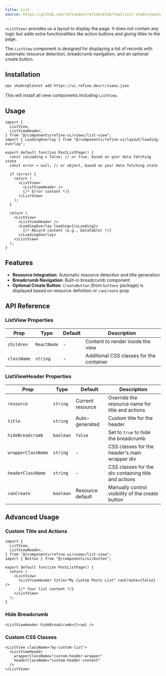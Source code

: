 ```yaml
---
title: List
source: https://github.com/refinedev/refine/blob/feat/init-shadcn/packages/refine-ui/registry/new-york/refine-ui/views/list-view.tsx
---
```


`<ListView>` provides us a layout to display the page. It does not contain any logic but adds extra functionalities like action buttons and giving titles to the page.

The `ListView` component is designed for displaying a list of records with automatic resource detection, breadcrumb navigation, and an optional create button.

## Installation

```bash
npx shadcn@latest add https://ui.refine.dev/r/views.json
```

This will install all view components including `ListView`.

## Usage

```tsx
import {
  ListView,
  ListViewHeader,
} from "@/components/refine-ui/views/list-view";
import { LoadingOverlay } from "@/components/refine-ui/layout/loading-overlay";

export default function PostListPage() {
  const isLoading = false; // or true, based on your data fetching state
  const error = null; // or object, based on your data fetching state

  if (error) {
    return (
      <ListView>
        <ListViewHeader />
        {/* Error content */}
      </ListView>
    );
  }

  return (
    <ListView>
      <ListViewHeader />
      <LoadingOverlay loading={isLoading}>
        {/* Record content (e.g., DataTable) */}
      </LoadingOverlay>
    </ListView>
  );
}
```

## Features

- **Resource Integration**: Automatic resource detection and title generation
- **Breadcrumb Navigation**: Built-in breadcrumb component
- **Optional Create Button**: `CreateButton` (from `buttons` package) is displayed based on resource definition or `canCreate` prop

## API Reference

### ListView Properties

| Prop        | Type        | Default | Description                              |
| ----------- | ----------- | ------- | ---------------------------------------- |
| `children`  | `ReactNode` | -       | Content to render inside the view        |
| `className` | `string`    | -       | Additional CSS classes for the container |

### ListViewHeader Properties

| Prop               | Type      | Default          | Description                                          |
| ------------------ | --------- | ---------------- | ---------------------------------------------------- |
| `resource`         | `string`  | Current resource | Override the resource name for title and actions     |
| `title`            | `string`  | Auto-generated   | Custom title for the header                          |
| `hideBreadcrumb`   | `boolean` | `false`          | Set to `true` to hide the breadcrumb                 |
| `wrapperClassName` | `string`  | -                | CSS classes for the header's main wrapper div        |
| `headerClassName`  | `string`  | -                | CSS classes for the div containing title and actions |
| `canCreate`        | `boolean` | Resource default | Manually control visibility of the create button     |

## Advanced Usage

### Custom Title and Actions

```tsx
import {
  ListView,
  ListViewHeader,
} from "@/components/refine-ui/views/list-view";
import { Button } from "@/components/ui/button";

export default function PostListPage() {
  return (
    <ListView>
      <ListViewHeader title="My Custom Posts List" canCreate={false} />
      {/* Your list content */}
    </ListView>
  );
}
```

### Hide Breadcrumb

```tsx
<ListViewHeader hideBreadcrumb={true} />
```

### Custom CSS Classes

```tsx
<ListView className="my-custom-list">
  <ListViewHeader
    wrapperClassName="custom-header-wrapper"
    headerClassName="custom-header-content"
  />
</ListView>
```
